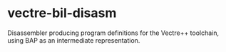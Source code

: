 # vectre-bil-disasm
Disassembler producing program definitions for the Vectre++ toolchain, using BAP as an intermediate representation.
